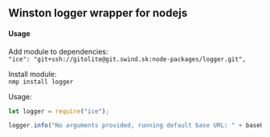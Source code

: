 ## Winston logger wrapper for nodejs


#### Usage

Add module to dependencies: <br>
```"ice": "git+ssh://gitolite@git.swind.sk:node-packages/logger.git",```

Install module: <br>
```nmp install logger```

Usage: <br>
```js
let logger = require("ice");

logger.info("No arguments provided, running default base URL: " + baseURL);

```